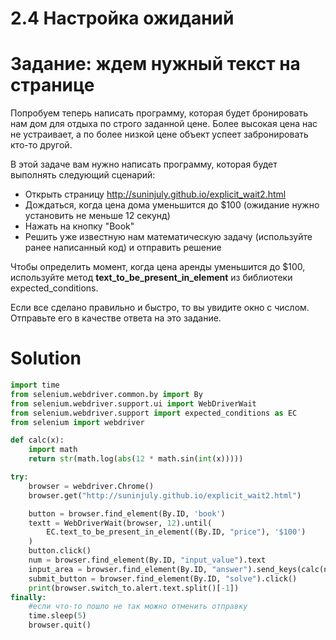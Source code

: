 # 2.4 Настройка ожиданий

# Задание: ждем нужный текст на странице
Попробуем теперь написать программу, которая будет бронировать нам дом для отдыха по строго заданной цене. Более высокая цена нас не устраивает, а по более низкой цене объект успеет забронировать кто-то другой.

В этой задаче вам нужно написать программу, которая будет выполнять следующий сценарий:

* Открыть страницу http://suninjuly.github.io/explicit_wait2.html
* Дождаться, когда цена дома уменьшится до $100 (ожидание нужно установить не меньше 12 секунд)
* Нажать на кнопку "Book"
* Решить уже известную нам математическую задачу (используйте ранее написанный код) и отправить решение

Чтобы определить момент, когда цена аренды уменьшится до $100, используйте метод **text_to_be_present_in_element** из библиотеки expected_conditions.

Если все сделано правильно и быстро, то вы увидите окно с числом. Отправьте его в качестве ответа на это задание.

# Solution
```python
import time
from selenium.webdriver.common.by import By
from selenium.webdriver.support.ui import WebDriverWait
from selenium.webdriver.support import expected_conditions as EC
from selenium import webdriver

def calc(x):
    import math
    return str(math.log(abs(12 * math.sin(int(x)))))

try:
    browser = webdriver.Chrome()
    browser.get("http://suninjuly.github.io/explicit_wait2.html")

    button = browser.find_element(By.ID, 'book')
    textt = WebDriverWait(browser, 12).until(
        EC.text_to_be_present_in_element((By.ID, "price"), '$100')
    )
    button.click()
    num = browser.find_element(By.ID, "input_value").text
    input_area = browser.find_element(By.ID, "answer").send_keys(calc(num))
    submit_button = browser.find_element(By.ID, "solve").click()
    print(browser.switch_to.alert.text.split()[-1])
finally:
    #если что-то пошло не так можно отменить отправку
    time.sleep(5)
    browser.quit()
```